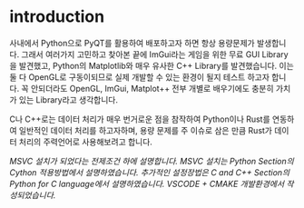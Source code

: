 # introduction

사내에서 Python으로 PyQT를 활용하여 배포하고자 하면 항상 용량문제가 발생합니다. 그래서 여러가지 고민하고 찾아본 끝에 ImGui라는 게임을 위한 무료 GUI Library을 발견했고, Python의 Matplotlib와 매우 유사한 C++ Library를 발견했습니다. 이는 둘 다 OpenGL로 구동이되므로 실제 개발할 수 있는 환경이 될지 테스트 하고자 합니다. 꼭 안되더라도 OpenGL, ImGui, Matplot++ 전부 개별로 배우기에도 충분히 가치가 있는 Library라고 생각합니다.

C나 C++로는 데이터 처리가 매우 번거로운 점을 참작하여 Python이나 Rust를 연동하여 일반적인 데이터 처리를 하고자하며, 용량 문제를 주 이슈로 삼은 만큼 Rust가 데이터 처리의 주력언어로 사용해보려고 합니다.

*MSVC 설치가 되었다는 전제조건 하에 설명합니다. MSVC 설치는 Python Section의 Cython 적용방법에서 설명하였습니다.*
*추가적인 설정장법은 C and C++ Section의 Python for C language에서 설명하였습니다.*
*VSCODE + CMAKE 개발환경에서 작성되었습니다.*